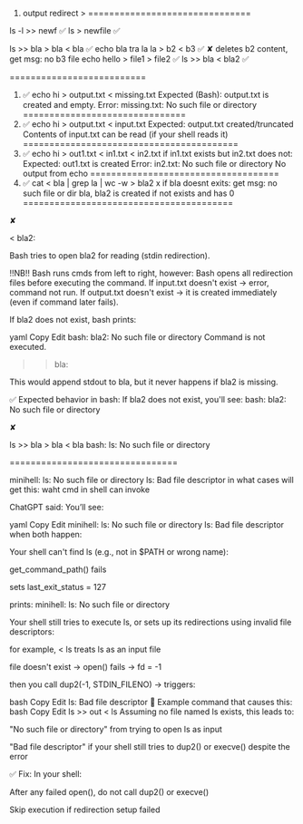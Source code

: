 1. output redirect >
===============================

ls -l >> newf ✅
ls > newfile ✅


ls >> bla <ls >> bla < bla ✅
echo bla tra la la > b2 < b3 ✅ ✘ deletes b2 content, get msg: no b3 file 
echo hello > file1 > file2 ✅
ls >> bla < bla2 ✅

==========================
1. ✅
echo hi > output.txt < missing.txt
Expected (Bash):
output.txt is created and empty.
Error: missing.txt: No such file or directory
===============================
2. ✅
echo hi > output.txt < input.txt
Expected:
output.txt created/truncated
Contents of input.txt can be read (if your shell reads it)
=========================================
3. ✅
echo hi > out1.txt < in1.txt < in2.txt
if in1.txt exists but in2.txt does not:
Expected:
out1.txt is created
Error: in2.txt: No such file or directory
No output from echo
====================================
4. ✅
cat < bla | grep la | wc -w > bla2 x
if bla doesnt exits: get msg: no such file or dir bla, bla2 is created if not exists and has 0
========================================



 ✘

< bla2:

Bash tries to open bla2 for reading (stdin redirection).

!!NB!!
Bash runs cmds from left to right, however:
Bash opens all redirection files before executing the command.
If input.txt doesn't exist → error, command not run.
If output.txt doesn't exist → it is created immediately (even if command later fails).

If bla2 does not exist, bash prints:

yaml
Copy
Edit
bash: bla2: No such file or directory
Command is not executed.

>> bla:

This would append stdout to bla, but it never happens if bla2 is missing.

✅ Expected behavior in bash:
If bla2 does not exist, you'll see:
bash: bla2: No such file or directory

✘

ls >> bla <ls >> bla < bla
bash: ls: No such file or directory


================================

minihell: ls: No such file or directory
ls: Bad file descriptor in what cases will get this: waht cmd in shell can invoke 


ChatGPT said:
You’ll see:

yaml
Copy
Edit
minihell: ls: No such file or directory
ls: Bad file descriptor
when both happen:

Your shell can't find ls (e.g., not in $PATH or wrong name):

get_command_path() fails

sets last_exit_status = 127

prints: minihell: ls: No such file or directory

Your shell still tries to execute ls, or sets up its redirections using invalid file descriptors:

for example, < ls treats ls as an input file

file doesn't exist → open() fails → fd = -1

then you call dup2(-1, STDIN_FILENO) → triggers:

bash
Copy
Edit
ls: Bad file descriptor
🧪 Example command that causes this:
bash
Copy
Edit
ls >> out < ls
Assuming no file named ls exists, this leads to:

"No such file or directory" from trying to open ls as input

"Bad file descriptor" if your shell still tries to dup2() or execve() despite the error

✅ Fix:
In your shell:

After any failed open(), do not call dup2() or execve()

Skip execution if redirection setup failed





